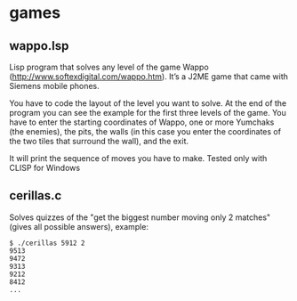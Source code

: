 # games

## wappo.lsp

Lisp program that solves any level of the game Wappo (http://www.softexdigital.com/wappo.htm). It’s a J2ME game that came with Siemens mobile phones.

You have to code the layout of the level you want to solve. At the end of the program you can see the example for the first three levels of the game. You have to enter the starting coordinates of Wappo, one or more Yumchaks (the enemies), the pits, the walls (in this case you enter the coordinates of the two tiles that surround the wall), and the exit.

It will print the sequence of moves you have to make. Tested only with CLISP for Windows

## cerillas.c

Solves quizzes of the "get the biggest number moving only 2 matches" (gives all possible answers), example:
```
$ ./cerillas 5912 2
9513
9472
9313
9212
8412
...
```

